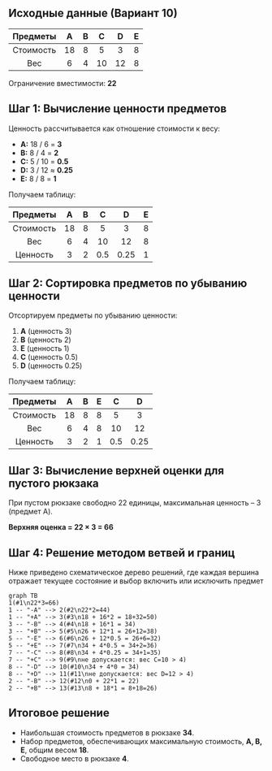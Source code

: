 ## Исходные данные (Вариант 10)
| Предметы  | A  | B | C  | D  | E |
|:---------:|:--:|:-:|:--:|:--:|:-:|
| Стоимость | 18 | 8 | 5  | 3  | 8 |
| Вес       | 6  | 4 | 10 | 12 | 8 |

Ограничение вместимости: **22**

## Шаг 1: Вычисление ценности предметов
Ценность рассчитывается как отношение стоимости к весу:
- **A:** 18 / 6 = **3**
- **B:** 8 / 4 = **2**
- **C:** 5 / 10 = **0.5**
- **D:** 3 / 12 ≈ **0.25**
- **E:** 8 / 8 = **1**

Получаем таблицу:

| Предметы  | A  | B |  C  |  D   | E |
|:---------:|:--:|:-:|:---:|:----:|:-:|
| Стоимость | 18 | 8 |  5  |  3   | 8 |
| Вес       | 6  | 4 | 10  |  12  | 8 |
| Ценность  | 3  | 2 | 0.5 | 0.25 | 1 |

## Шаг 2: Сортировка предметов по убыванию ценности
Отсортируем предметы по убыванию ценности:
1. **A** (ценность 3)
2. **B** (ценность 2)
3. **E** (ценность 1)
4. **C** (ценность 0.5)
5. **D** (ценность 0.25)

Получаем таблицу:

| Предметы  | A  | B | E |  C  |  D   |
|:---------:|:--:|:-:|:-:|:---:|:----:|
| Стоимость | 18 | 8 | 8 |  5  |  3   |
| Вес       | 6  | 4 | 8 | 10  |  12  |
| Ценность  | 3  | 2 | 1 | 0.5 | 0.25 |

## Шаг 3: Вычисление верхней оценки для пустого рюкзака
При пустом рюкзаке свободно 22 единицы, максимальная ценность – 3 (предмет A).

**Верхняя оценка = 22 × 3 = 66**

## Шаг 4: Решение методом ветвей и границ

Ниже приведено схематическое дерево решений, где каждая вершина отражает текущее состояние и выбор включить или исключить предмет

```mermaid
graph TB
1(#1\n22*3=66)
1 -- "-A" --> 2(#2\n22*2=44)
1 -- "+A" --> 3(#3\n18 + 16*2 = 18+32=50)
3 -- "-B" --> 4(#4\n18 + 16*1 = 34)
3 -- "+B" --> 5(#5\n26 + 12*1 = 26+12=38)
5 -- "-E" --> 6(#6\n26 + 12*0.5 = 26+6=32)
5 -- "+E" --> 7(#7\n34 + 4*0.5 = 34+2=36)
7 -- "-C" --> 8(#8\n34 + 4*0.25 = 34+1=35)
7 -- "+C" --> 9(#9\nне допускается: вес C=10 > 4)
8 -- "-D" --> 10(#10\n34 + 4*0 = 34)
8 -- "+D" --> 11(#11\nне допускается: вес D=12 > 4)
2 -- "-B" --> 12(#12\n0 + 22*1 = 22)
2 -- "+B" --> 13(#13\n8 + 18*1 = 8+18=26)
```

## Итоговое решение

- Наибольшая стоимость предметов в рюкзаке **34**. 
- Набор предметов, обеспечивающих максимальную стоимость, **A, B, E**, общим весом **18**. 
- Свободное место в рюкзаке **4**.